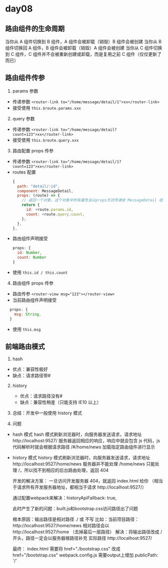 # day08

## 路由组件的生命周期

当你从 A 组件切换到 B 组件，A 组件会被卸载（销毁）B 组件会被创建
当你从 B 组件切换回 A 组件，B 组件会被卸载（销毁）A 组件会被创建
当你从 C 组件切换到 C 组件，C 组件并不会被重新创建或卸载，而是复用之前 C 组件（仅仅更新了而已）

## 路由组件传参

1. params 参数

- 传递参数
  `<router-link to="/home/message/detail/1">xx</router-link>`
- 接受使用
  `this.$route.params.xxx`

2. query 参数

- 传递参数
  `<router-link to="/home/message/detail?count=123">xx</router-link>`
- 接受使用
  `this.$route.query.xxx`

3. 路由配置 props 传参

- 传递参数
  `<router-link to="/home/message/detail/1?count=123">xx</router-link>`
- routes 配置
  ```js
  {
    path: "detail/:id",
    component: MessageDetail,
    props: (route) => {
      // 返回一个对象，这个对象中所有属性会以props方式传递给 MessageDetail 组件
      return {
        id: +route.params.id,
        count: +route.query.count,
      };
    },
  },
  ```
- 路由组件声明接受
  ```js
  props: {
    id: Number,
    count: Number
  }
  ```
- 使用
  `this.id / this.count`

4. 路由组件 props 传参

- 路由传参
  `<router-view msg="123"></router-view>`
- 当前路由组件声明接受

```js
  props: {
    msg: String,
  }
```

- 使用
  `this.msg`

## 前端路由模式

1. hash

- 优点：兼容性极好
- 缺点：请求路径带#

2. history

   - 优点：请求路径没有#
   - 缺点：兼容性稍差（只能支持 IE10 以上）

3. 总结：开发中一般使用 history 模式

4. 问题

- hash 模式
  hash 模式刷新浏览器时，向服务器发送请求，请求地址 http://localhost:9527/
  服务器返回相应的响应，响应中就会包含 js 代码，js 代码解析时就会根据请求路径 /#/home/news
  加载指定路由组件进行显示
- history 模式
  history 模式刷新浏览器时，向服务器发送请求，请求地址 http://localhost:9527/home/news
  服务器并不能处理 /home/news 只能处理 /，所以找不到相应的后台路由处理，返回 404

  开发的解决方案：
    一旦访问开发服务器 404，就返回 index.html 给你
  （相当于请求所有开发服务器地址，都相当于请求 http://localhost:9527/）

  通过配置webpack来解决：historyApiFallback: true,

  此时产生了新的问题：built.js和bootstrap.css访问路径出了问题
  
  根本原因：输出路径是相对路径 ./ 或 不写
    比如：当前项目路径：http://localhost:9527/home/news
         相对路径会以 http://localhost:9527/home （去掉最后一层路径）
  解决：将输出路径改成 / 开头，路径一定会以服务器根路径补充
    实际路径  http://localhost:9527/

  最终：
    index.html 需要将 href="./bootstrap.css" 改成 href="/bootstrap.css"
    webpack.config.js 需要output上增加 publicPath: '/'